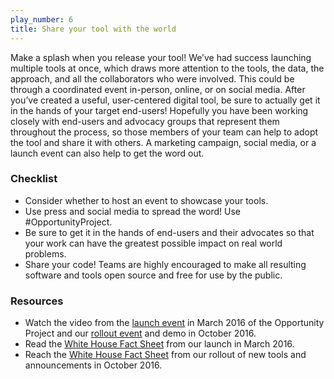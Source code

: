 ```yaml
---
play_number: 6
title: Share your tool with the world
---
```


Make a splash when you release your tool! We’ve had success launching multiple tools at once, which draws more attention to the tools, the data, the approach, and all the collaborators who were involved.  This could be through a coordinated event in-person, online, or on social media.  After you’ve created a useful, user-centered digital tool, be sure to actually get it in the hands of your target end-users!  Hopefully you have been working closely with end-users and advocacy groups that represent them throughout the process, so those members of your team can help to adopt the tool and share it with others.  A marketing campaign, social media, or a launch event can also help to get the word out.  

### Checklist
- Consider whether to host an event to showcase your tools.
-	Use press and social media to spread the word! Use #OpportunityProject. 
-	Be sure to get it in the hands of end-users and their advocates so that your work can have the greatest possible impact on real world problems. 
- Share your code! Teams are highly encouraged to make all resulting software and tools open source and free for use by the public.

### Resources
- Watch the video from the [launch event](https://youtu.be/rwES25_sL0E) in March 2016 of the Opportunity Project and our [rollout event](https://www.youtube.com/watch?v=uqIiMj2S_Vk) and demo in October 2016. 
- Read the [White House Fact Sheet](https://www.whitehouse.gov/the-press-office/2016/03/07/fact-sheet-white-house-launches-opportunity-project-utilizing-open-data) from our launch in March 2016.
- Reach the [White House Fact Sheet](https://www.whitehouse.gov/the-press-office/2016/10/06/fact-sheet-opportunity-project-unleashing-power-open-data-build) from our rollout of new tools and announcements in October 2016.
 


